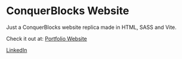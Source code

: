 # ConquerBlocks Website

Just a ConquerBlocks website replica made in HTML, SASS and Vite.

Check it out at: [Portfolio Website](https://guillermo-ramirez-jimenez.github.io/ConquerBlocks-Website/)

[LinkedIn](https://www.linkedin.com/in/guillermo-ram%C3%ADrez-jim%C3%A9nez/)
